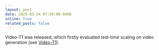 ```yaml
---
layout: post
date: 2025-03-24 07:59:00-0400
inline: true
related_posts: false
---
```


Video-T1 was released, which firstly evaluated test-time scaling on video generation (see [Video-T1](https://github.com/liuff19/Video-T1)).